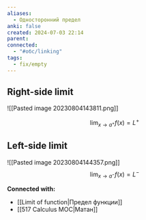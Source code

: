 ```yaml
---
aliases:
  - Односторонний предел
anki: false
created: 2024-07-03 22:14
parent: 
connected:
  - "#обс/linking"
tags:
  - fix/empty
---
```



## Right-side limit
![[Pasted image 20230804143811.png]]

$$
\lim_{x \to a^+} f(x) = L^+
$$


## Left-side limit
![[Pasted image 20230804144357.png]]
$$
\lim_{x \to a^-} f(x) = L^-
$$










**Connected with:**
- [[Limit of function|Предел функции]]
- [[517 Сalculus MOC|Матан]]

